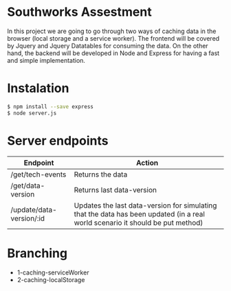 # Southworks Assestment
In this project we are going to go through two ways of caching data in the browser (local storage and a service worker).
The frontend will be covered by Jquery and Jquery Datatables  for consuming the data.
On the other hand, the backend will be developed in Node and Express for having a fast and simple implementation.
# Instalation
```sh
$ npm install --save express
$ node server.js
```
# Server endpoints
| Endpoint | Action |
| -------- | ------ |
| /get/tech-events | Returns the data  |
| /get/data-version | Returns last data-version |
| /update/data-version/:id | Updates the last data-version for simulating that the data has been updated  (in a real world scenario it should be put method)|
# Branching
- 1-caching-serviceWorker
- 2-caching-localStorage
